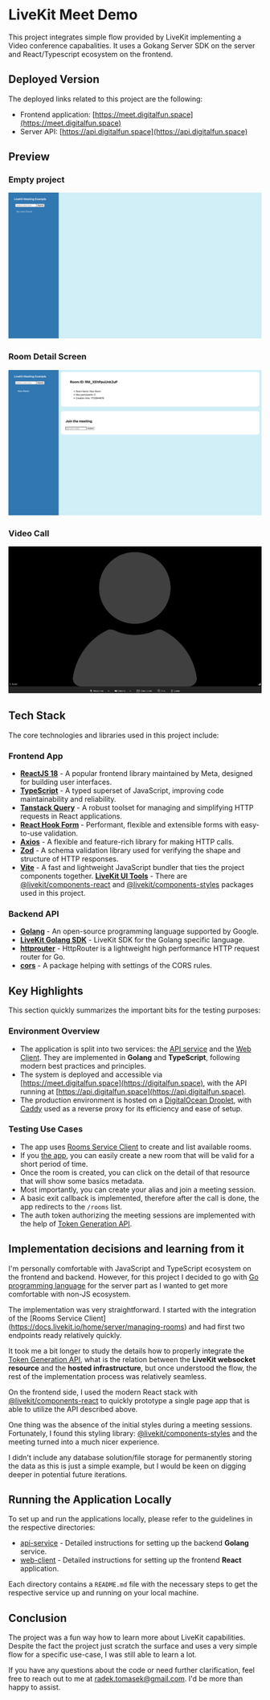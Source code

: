 # LiveKit Meet Demo 

This project integrates simple flow provided by LiveKit implementing a Video conference capabalities. It uses a Gokang Server SDK on 
the server and React/Typescript ecosystem on the frontend.

## Deployed Version

The deployed links related to this project are the following:

- Frontend application: [https://meet.digitalfun.space](https://meet.digitalfun.space)
- Server API: [https://api.digitalfun.space](https://api.digitalfun.space)

## Preview

### Empty project

<img src="empty_project.png" alt="Initial Rendering" />

### Room Detail Screen

<img src="room_detail.png" alt="Room Detail Screen" />

### Video Call

<img src="video_call.png" alt="Video Detail Call" />

## Tech Stack

The core technologies and libraries used in this project include:

### Frontend App
 
- **[ReactJS 18](https://react.dev)** - A popular frontend library maintained by Meta, designed for building user interfaces.
- **[TypeScript](https://www.typescriptlang.org)** - A typed superset of JavaScript, improving code maintainability and reliability.
- **[Tanstack Query](https://tanstack.com/query/latest)** - A robust toolset for managing and simplifying HTTP requests in React applications.
- **[React Hook Form](https://react-hook-form.com)** - Performant, flexible and extensible forms with easy-to-use validation.
- **[Axios](https://github.com/axios/axios)** - A flexible and feature-rich library for making HTTP calls.
- **[Zod](https://zod.dev)** - A schema validation library used for verifying the shape and structure of HTTP responses.
- **[Vite](https://vite.dev)** - A fast and lightweight JavaScript bundler that ties the project components together.
  **[LiveKit UI Tools](https://docs.livekit.io/agents/openai/client-apps)** - There are [@livekit/components-react](https://www.npmjs.com/package/@livekit/components-react)
  and [@livekit/components-styles](https://www.npmjs.com/package/@livekit/components-styles) packages used in this project.

### Backend API

- **[Golang](https://go.dev)** - An open-source programming language supported by Google.
- **[LiveKit Golang SDK](https://github.com/livekit/server-sdk-go)** - LiveKit SDK for the Golang specific language.
- **[httprouter](https://github.com/julienschmidt/httprouter)** - HttpRouter is a lightweight high performance HTTP request router for Go.
- **[cors](https://github.com/rs/cors)** - A package helping with settings of the CORS rules.

## Key Highlights

This section quickly summarizes the important bits for the testing purposes:

### Environment Overview

- The application is split into two services: the [API service](./api-service) and the [Web Client](./web-client). 
  They are implemented in **Golang** and **TypeScript**, following modern best practices and principles.
- The system is deployed and accessible via [https://meet.digitalfun.space](https://digitalfun.space), with the API 
  running at [https://api.digitalfun.space](https://api.digitalfun.space).
- The production environment is hosted on a [DigitalOcean Droplet](https://www.digitalocean.com/products/droplets), with [Caddy](https://caddyserver.com/) used as a 
  reverse proxy for its efficiency and ease of setup.

### Testing Use Cases

- The app uses [Rooms Service Client](https://docs.livekit.io/home/server/managing-rooms) to create and list 
  available rooms.
- If you [the app](https://digitalfun.space), you can easily create a new room that will be valid for a short period 
  of time.
- Once the room is created, you can click on the detail of that resource that will show some basics metadata.
- Most importantly, you can create your alias and join a meeting session.
- A basic exit callback is implemented, therefore after the call is done, the app redirects to the `/rooms` list.
- The auth token authorizing the meeting sessions are implemented with the help of [Token Generation API](https://docs.livekit.io/home/server/generating-tokens).

## Implementation decisions and learning from it

I'm personally comfortable with JavaScript and TypeScript ecosystem on the frontend and backend. However, for this 
project I decided to go with [Go programming language](https://go.dev) for the server part as I wanted to get more 
comfortable with non-JS ecosystem.

The implementation was very straightforward. I started with the integration of the [Rooms Service Client]
(https://docs.livekit.io/home/server/managing-rooms) and had first two endpoints ready relatively quickly.

It took me a bit longer to study the details how to properly integrate the [Token Generation API](https://docs.livekit.io/home/server/generating-tokens), what is the relation between the **LiveKit websocket resource** and the 
**hosted infrastructure**, but once understood the flow, the rest of the implementation process was relatively seamless.

On the frontend side, I used the modern React stack with [@livekit/components-react](https://www.npmjs.com/package/@livekit/components-react) to quickly prototype a single page app that is able to 
utilize the API described above. 

One thing was the absence of the initial styles during a meeting sessions. Fortunately, I found this styling library: 
[@livekit/components-styles](https://www.npmjs.com/package/@livekit/components-styles) and the meeting turned into a 
much nicer experience.
 
I didn't include any database solution/file storage for permanently storing the data as this is just a simple 
example, but I would be keen on digging deeper in potential future iterations.

## Running the Application Locally

To set up and run the applications locally, please refer to the guidelines in the respective directories:

- [api-service](./api-service) - Detailed instructions for setting up the backend **Golang** service.
- [web-client](./web-client) - Detailed instructions for setting up the frontend **React** application.

Each directory contains a `README.md` file with the necessary steps to get the respective service up and running on your local machine.

## Conclusion

The project was a fun way how to learn more about LiveKit capabilities. Despite the fact the project just scratch 
the surface and uses a very simple flow for a specific use-case, I was still able to learn a lot.    

If you have any questions about the code or need further clarification, feel free to reach out to me at
[radek.tomasek@gmail.com](radek.tomasek@gmail.com). I'd be more than happy to assist.
